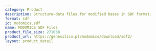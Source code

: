 ```yaml
---
category: Product
description: Structure-data files for modified bases in SDF format.
format: sdf
id: modomics.sdf
name: MODOMICS SDF Files
product_file_size: 271038
product_url: https://genesilico.pl/modomics/download/sdf2/
layout: product_detail
---
```

